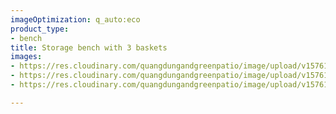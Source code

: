 ```yaml
---
imageOptimization: q_auto:eco
product_type:
- bench
title: Storage bench with 3 baskets
images:
- https://res.cloudinary.com/quangdungandgreenpatio/image/upload/v1576124390/posts/DSC07970_qfqikd.png
- https://res.cloudinary.com/quangdungandgreenpatio/image/upload/v1576124391/posts/DSC07983_eqt3vn.png
- https://res.cloudinary.com/quangdungandgreenpatio/image/upload/v1576124391/posts/DSC07973_vbuumh.png

---
```

